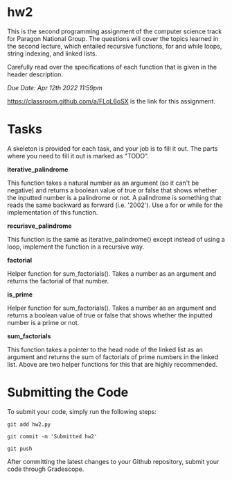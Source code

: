 # hw2
This is the second programming assignment of the computer science track for Paragon National Group. The questions will cover the topics learned in the second lecture, which entailed recursive functions, for and while loops, string indexing, and linked lists.

Carefully read over the specifications of each function that is given in the header description.

_Due Date: Apr 12th 2022 11:59pm_

https://classroom.github.com/a/FLqL6oSX is the link for this assignment.

# Tasks
A skeleton is provided for each task, and your job is to fill it out. The parts where you need to fill it out is marked as "TODO".

**iterative_palindrome**

This function takes a natural number as an argument (so it can't be negative) and returns a boolean value of true or false that shows whether the inputted number is a palindrome or not. A palindrome is something that reads the same backward as forward (i.e. '2002'). Use a for or while for the implementation of this function.

**recurisve_palindrome**

This function is the same as iterative_palindrome() except instead of using a loop, implement the function in a recursive way.

**factorial**

Helper function for sum_factorials(). Takes a number as an argument and returns the factorial of that number.

**is_prime**

Helper function for sum_factorials(). Takes a number as an argument and returns a boolean value of true or false that shows whether the inputted number is a prime or not.

**sum_factorials**

This function takes a pointer to the head node of the linked list as an argument and returns the sum of factorials of prime numbers in the linked list. Above are two helper functions for this that are highly recommended.

# Submitting the Code
To submit your code, simply run the following steps:

```
git add hw2.py
```

```
git commit -m 'Submitted hw2'
```

```
git push
```

After committing the latest changes to your Github repository, submit your code through Gradescope.

